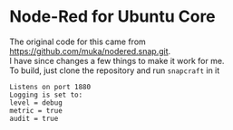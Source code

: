 # Node-Red for Ubuntu Core
The original code for this came from https://github.com/muka/nodered.snap.git.  
I have since changes a few things to make it work for me.  
To build, just clone the repository and run `snapcraft` in it 
  
    Listens on port 1880
    Logging is set to:
    level = debug  
    metric = true  
    audit = true

